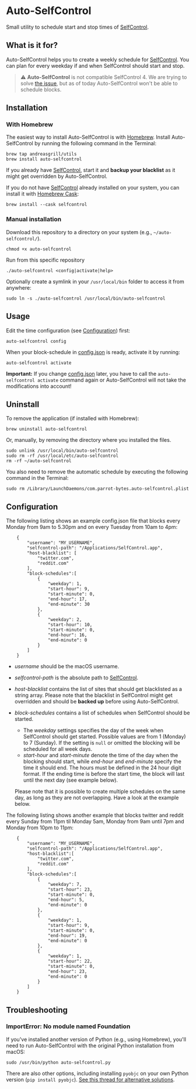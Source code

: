# Auto-SelfControl

Small utility to schedule start and stop times of [SelfControl](http://selfcontrolapp.com).

## What is it for?

Auto-SelfControl helps you to create a weekly schedule for [SelfControl](http://selfcontrolapp.com).
You can plan for every weekday if and when SelfControl should start and stop.

> :warning: **Auto-SelfControl** is not compatible SelfControl 4.
> We are trying to solve [the issue](https://github.com/andreasgrill/auto-selfcontrol/issues/64), but as of today Auto-SelfControl won't be able to schedule blocks.

## Installation

### With Homebrew

The easiest way to install Auto-SelfControl is with [Homebrew](https://brew.sh/). Install Auto-SelfControl by running the following command in the Terminal:

    brew tap andreasgrill/utils
    brew install auto-selfcontrol

If you already have [SelfControl](http://selfcontrolapp.com), start it and **backup your blacklist** as it might get overridden by Auto-SelfControl.

If you do not have [SelfControl](http://selfcontrolapp.com) already installed on your system, you can install it with [Homebrew Cask](https://caskroom.github.io/):

    brew install --cask selfcontrol

### Manual installation

Download this repository to a directory on your system (e.g., `~/auto-selfcontrol/`).

    chmod +x auto-selfcontrol

Run from this specific repository

    ./auto-selfcontrol <config|activate|help>

Optionally create a symlink in your `/usr/local/bin` folder to access it from anywhere:

    sudo ln -s ./auto-selfcontrol /usr/local/bin/auto-selfcontrol

## Usage

Edit the time configuration (see [Configuration](#configuration)) first:

    auto-selfcontrol config

When your block-schedule in [config.json](config.json) is ready, activate it by running:

    auto-selfcontrol activate

**Important:** If you change [config.json](config.json) later, you have to call the `auto-selfcontrol activate` command again or Auto-SelfControl will not take the modifications into account!

## Uninstall

To remove the application (if installed with Homebrew):

    brew uninstall auto-selfcontrol

Or, manually, by removing the directory where you installed the files.

    sudo unlink /usr/local/bin/auto-selfcontrol
    sudo rm -rf /usr/local/etc/auto-selfcontrol
    rm -rf ~/auto-selfcontrol

You also need to remove the automatic schedule by executing the following command in the Terminal:

    sudo rm /Library/LaunchDaemons/com.parrot-bytes.auto-selfcontrol.plist

## Configuration

The following listing shows an example config.json file that blocks every Monday from 9am to 5.30pm and on every Tuesday from 10am to 4pm:

```
    {
        "username": "MY_USERNAME",
        "selfcontrol-path": "/Applications/SelfControl.app",
        "host-blacklist": [
            "twitter.com",
            "reddit.com"
        ],
        "block-schedules":[
            {
                "weekday": 1,
                "start-hour": 9,
                "start-minute": 0,
                "end-hour": 17,
                "end-minute": 30
            },
            {
                "weekday": 2,
                "start-hour": 10,
                "start-minute": 0,
                "end-hour": 16,
                "end-minute": 0
            }
        ]
    }
```

- _username_ should be the macOS username.
- _selfcontrol-path_ is the absolute path to [SelfControl](http://selfcontrolapp.com).
- _host-blacklist_ contains the list of sites that should get blacklisted as a string array. Please note that the blacklist in SelfControl might get overridden and should be **backed up** before using Auto-SelfControl.
- _block-schedules_ contains a list of schedules when SelfControl should be started.

  - The _weekday_ settings specifies the day of the week when SelfControl should get started. Possible values are from 1 (Monday) to 7 (Sunday). If the setting is `null` or omitted the blocking will be scheduled for all week days.
  - _start-hour_ and _start-minute_ denote the time of the day when the blocking should start, while _end-hour_ and _end-minute_ specify the time it should end. The hours must be defined in the 24 hour digit format. If the ending time is before the start time, the block will last until the next day (see example below).

  Please note that it is possible to create multiple schedules on the same day, as long as they are not overlapping. Have a look at the example below.

The following listing shows another example that blocks twitter and reddit every Sunday from 11pm til Monday 5am, Monday from 9am until 7pm and Monday from 10pm to 11pm:

```
    {
        "username": "MY_USERNAME",
        "selfcontrol-path": "/Applications/SelfControl.app",
        "host-blacklist":[
            "twitter.com",
            "reddit.com"
        ],
        "block-schedules":[
            {
                "weekday": 7,
                "start-hour": 23,
                "start-minute": 0,
                "end-hour": 5,
                "end-minute": 0
            },
            {
                "weekday": 1,
                "start-hour": 9,
                "start-minute": 0,
                "end-hour": 19,
                "end-minute": 0
            },
            {
                "weekday": 1,
                "start-hour": 22,
                "start-minute": 0,
                "end-hour": 23,
                "end-minute": 0
            }
        ]
    }
```

## Troubleshooting

### ImportError: No module named Foundation

If you've installed another version of Python (e.g., using Homebrew), you'll need to run Auto-SelfControl with the original Python installation from macOS:

    sudo /usr/bin/python auto-selfcontrol.py

There are also other options, including installing `pyobjc` on your own Python version (`pip install pyobjc`). [See this thread for alternative solutions](https://stackoverflow.com/questions/1614648/importerror-no-module-named-foundation#1616361).
